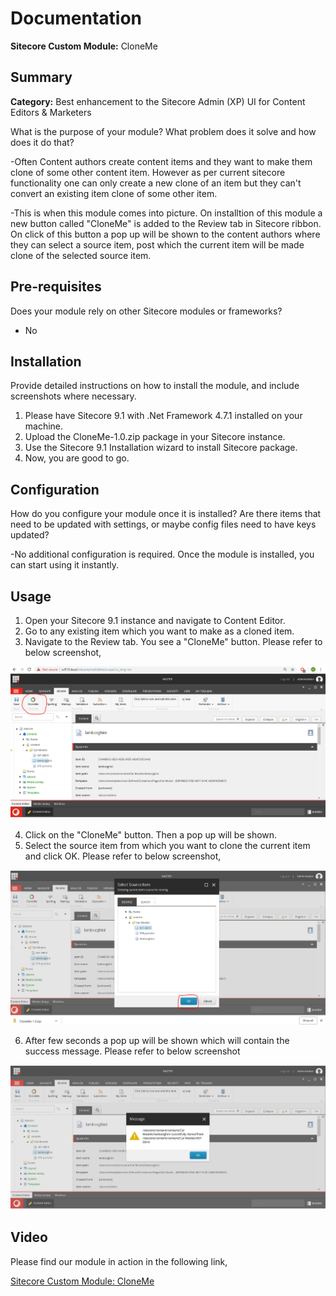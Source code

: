 # Documentation

**Sitecore Custom Module:** CloneMe

## Summary

**Category:** Best enhancement to the Sitecore Admin (XP) UI for Content Editors & Marketers

What is the purpose of your module? What problem does it solve and how does it do that?

-Often Content authors create content items and they want to make them clone of some other content item. However as per current sitecore 
functionality one can only create a new clone of an item but they can't convert an existing item clone of some other item.

-This is when this module comes into picture. On installtion of this module a new button called "CloneMe" is added to the Review tab in 
Sitecore ribbon. On click of this button a pop up will be shown to the content authors where they can select a source item, 
post which the current item will be made clone of the selected source item.

## Pre-requisites

Does your module rely on other Sitecore modules or frameworks?

- No

## Installation

Provide detailed instructions on how to install the module, and include screenshots where necessary.

1. Please have Sitecore 9.1 with .Net Framework 4.7.1 installed on your machine.
2. Upload the CloneMe-1.0.zip package in your Sitecore instance.
3. Use the Sitecore 9.1 Installation wizard to install Sitecore package.
3. Now, you are good to go.

## Configuration

How do you configure your module once it is installed? Are there items that need to be updated with settings, or maybe config files need to have keys updated?

-No additional configuration is required. Once the module is installed, you can start using it instantly.

## Usage

1. Open your Sitecore 9.1 instance and navigate to Content Editor.
2. Go to any existing item which you want to make as a cloned item.
3. Navigate to the Review tab. You see a "CloneMe" button. Please refer to below screenshot,

![CloneMe Button](images/cloneme-button.png?raw=true "CloneMe Button")


4. Click on the "CloneMe" button. Then a pop up will be shown.
5. Select the source item from which you want to clone the current item and click OK. Please refer to below screenshot,

![Select Source Item](images/select-source-item.png?raw=true "Select Source Item")


6. After few seconds a pop up will be shown which will contain the success message. Please refer to below screenshot

![Clone Success Message](images/clone-success-message.png?raw=true "Clone Success Message")


## Video

Please find our module in action in the following link,

[Sitecore Custom Module: CloneMe](https://youtu.be/CaRh27YlkE0)
